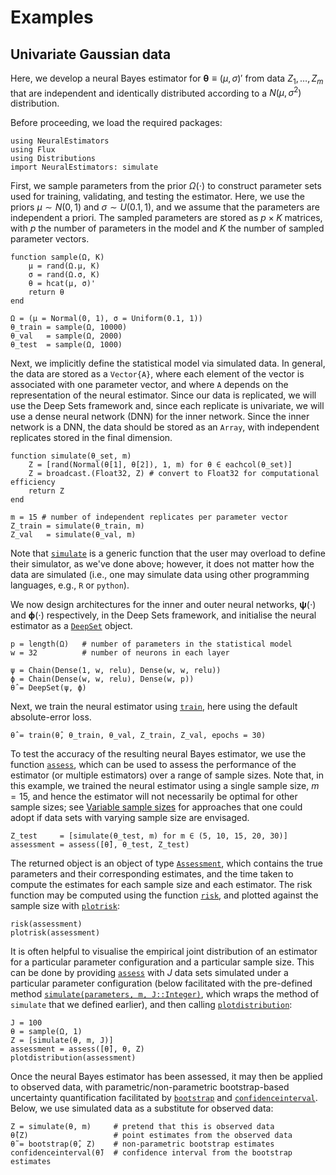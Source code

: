 # Examples

## Univariate Gaussian data

Here, we develop a neural Bayes estimator for $\boldsymbol{\theta} \equiv (\mu, \sigma)'$ from data $Z_1, \dots, Z_m$ that are independent and identically distributed according to a $N(\mu, \sigma^2)$ distribution.

Before proceeding, we load the required packages:
```
using NeuralEstimators
using Flux
using Distributions
import NeuralEstimators: simulate
```

First, we sample parameters from the prior $\Omega(\cdot)$ to construct parameter sets used for training, validating, and testing the estimator. Here, we use the priors $\mu \sim N(0, 1)$ and $\sigma \sim U(0.1, 1)$, and we assume that the parameters are independent a priori. The sampled parameters are stored as $p \times K$ matrices, with $p$ the number of parameters in the model and $K$ the number of sampled parameter vectors.
```
function sample(Ω, K)
	μ = rand(Ω.μ, K)
	σ = rand(Ω.σ, K)
	θ = hcat(μ, σ)'
	return θ
end

Ω = (μ = Normal(0, 1), σ = Uniform(0.1, 1))
θ_train = sample(Ω, 10000)
θ_val   = sample(Ω, 2000)
θ_test  = sample(Ω, 1000)
```

Next, we implicitly define the statistical model via simulated data. In general, the data are stored as a `Vector{A}`, where each element of the vector is associated with one parameter vector, and where `A` depends on the representation of the neural estimator. Since our data is replicated, we will use the Deep Sets framework and, since each replicate is univariate, we will use a dense neural network (DNN) for the inner network. Since the inner network is a DNN, the data should be stored as an `Array`, with independent replicates stored in the final dimension.
```
function simulate(θ_set, m)
	Z = [rand(Normal(θ[1], θ[2]), 1, m) for θ ∈ eachcol(θ_set)]
	Z = broadcast.(Float32, Z) # convert to Float32 for computational efficiency
	return Z
end

m = 15 # number of independent replicates per parameter vector
Z_train = simulate(θ_train, m)
Z_val   = simulate(θ_val, m)
```

Note that [`simulate`](@ref) is a generic function that the user may overload to define their simulator, as we've done above; however, it does not matter how the data are simulated (i.e., one may simulate data using other programming languages, e.g., `R` or `python`).

We now design architectures for the inner and outer neural networks, $\boldsymbol{\psi}(\cdot)$ and $\boldsymbol{\phi}(\cdot)$ respectively, in the Deep Sets framework, and initialise the neural estimator as a [`DeepSet`](@ref) object.

```
p = length(Ω)   # number of parameters in the statistical model
w = 32          # number of neurons in each layer

ψ = Chain(Dense(1, w, relu), Dense(w, w, relu))
ϕ = Chain(Dense(w, w, relu), Dense(w, p))
θ̂ = DeepSet(ψ, ϕ)
```

Next, we train the neural estimator using [`train`](@ref), here using the default absolute-error loss.
```
θ̂ = train(θ̂, θ_train, θ_val, Z_train, Z_val, epochs = 30)
```

To test the accuracy of the resulting neural Bayes estimator, we use the function [`assess`](@ref), which can be used to assess the performance of the estimator (or multiple estimators) over a range of sample sizes. Note that, in this example, we trained the neural estimator using a single sample size, $m = 15$, and hence the estimator will not necessarily be optimal for other sample sizes; see [Variable sample sizes](@ref) for approaches that one could adopt if data sets with varying sample size are envisaged.
```
Z_test     = [simulate(θ_test, m) for m ∈ (5, 10, 15, 20, 30)]
assessment = assess([θ̂], θ_test, Z_test)
```

The returned object is an object of type [`Assessment`](@ref), which contains the true parameters and their corresponding estimates, and the time taken to compute the estimates for each sample size and each estimator. The risk function may be computed using the function [`risk`](@ref), and plotted against the sample size with [`plotrisk`](@ref):
```
risk(assessment)
plotrisk(assessment)
```

It is often helpful to visualise the empirical joint distribution of an estimator for a particular parameter configuration and a particular sample size. This can be done by providing [`assess`](@ref) with $J$ data sets simulated under a particular parameter configuration (below facilitated with the pre-defined method [`simulate(parameters, m, J::Integer)`](@ref), which wraps the method of `simulate` that we defined earlier), and then calling [`plotdistribution`](@ref):
```
J = 100
θ = sample(Ω, 1)
Z = [simulate(θ, m, J)]
assessment = assess([θ̂], θ, Z)  
plotdistribution(assessment)
```

Once the neural Bayes estimator has been assessed, it may then be applied to observed data, with parametric/non-parametric bootstrap-based uncertainty quantification facilitated by [`bootstrap`](@ref) and [`confidenceinterval`](@ref). Below, we use simulated data as a substitute for observed data:
```
Z = simulate(θ, m)     # pretend that this is observed data
θ̂(Z)                   # point estimates from the observed data
θ̃ = bootstrap(θ̂, Z)    # non-parametric bootstrap estimates
confidenceinterval(θ̃)  # confidence interval from the bootstrap estimates
```
